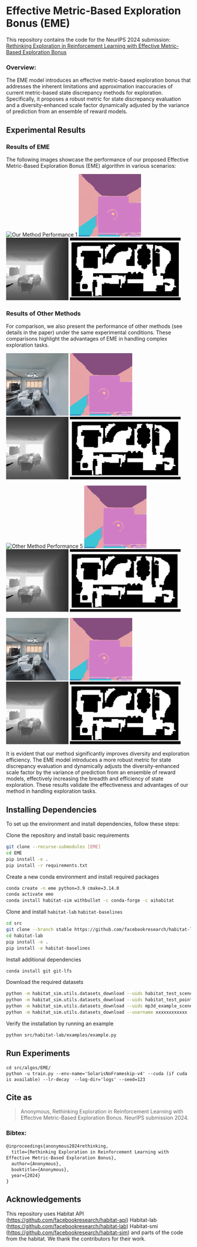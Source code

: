 # Effective Metric-Based Exploration Bonus (EME)
This repository contains the code for the NeurIPS 2024 submission:
[Rethinking Exploration in Reinforcement Learning with Effective Metric-Based Exploration Bonus]()

### Overview:
The EME model introduces an effective metric-based exploration bonus that addresses the inherent limitations and approximation inaccuracies of current metric-based state discrepancy methods for exploration. Specifically, it proposes a robust metric for state discrepancy evaluation and a diversity-enhanced scale factor dynamically adjusted by the variance of prediction from an ensemble of reward models.

## Experimental Results

### Results of EME
The following images showcase the performance of our proposed Effective Metric-Based Exploration Bonus (EME) algorithm in various scenarios:

![Our Method Performance 1](./figs/41.gif)
![Our Method Performance 2](./figs/42.gif)
![Our Method Performance 3](./figs/43.gif)
![Our Method Performance 4](./figs/44.gif)

### Results of Other Methods
For comparison, we also present the performance of other methods (see details in the paper) under the same experimental conditions. These comparisons highlight the advantages of EME in handling complex exploration tasks.

![Other Method Performance 1](./figs/11.gif)
![Other Method Performance 2](./figs/12.gif)
![Other Method Performance 3](./figs/13.gif)
![Other Method Performance 4](./figs/14.gif)

![Other Method Performance 5](./figs/21.gif)
![Other Method Performance 6](./figs/22.gif)
![Other Method Performance 7](./figs/23.gif)
![Other Method Performance 8](./figs/24.gif)

![Other Method Performance 9](./figs/31.gif)
![Other Method Performance 10](./figs/32.gif)
![Other Method Performance 11](./figs/33.gif)
![Other Method Performance 12](./figs/34.gif)

It is evident that our method significantly improves diversity and exploration efficiency. The EME model introduces a more robust metric for state discrepancy evaluation and dynamically adjusts the diversity-enhanced scale factor by the variance of prediction from an ensemble of reward models, effectively increasing the breadth and efficiency of state exploration. These results validate the effectiveness and advantages of our method in handling exploration tasks.


## Installing Dependencies

To set up the environment and install dependencies, follow these steps:

Clone the repository and install basic requirements
```bash
git clone --recurse-submodules [EME]
cd EME
pip install -e .
pip install -r requirements.txt
```

Create a new conda environment and install required packages
```bash
conda create -n eme python=3.9 cmake=3.14.0
conda activate eme
conda install habitat-sim withbullet -c conda-forge -c aihabitat
```

Clone and install `habitat-lab` `habitat-baselines`
```bash
cd src
git clone --branch stable https://github.com/facebookresearch/habitat-lab.git
cd habitat-lab
pip install -e .
pip install -e habitat-baselines
```

Install additional dependencies
```bash
conda install git git-lfs
```

Download the required datasets
```bash
python -m habitat_sim.utils.datasets_download --uids habitat_test_scenes --data-path data/
python -m habitat_sim.utils.datasets_download --uids habitat_test_pointnav_dataset --data-path data/
python -m habitat_sim.utils.datasets_download --uids mp3d_example_scene --data-path data/
python -m habitat_sim.utils.datasets_download --username xxxxxxxxxxxx --password xxxxxxxxxxxx --uids hm3d_minival_v0.2
```
Verify the installation by running an example
```bash
python src/habitat-lab/examples/example.py
```

## Run Experiments
```
cd src/algos/EME/
python -u train.py --env-name='SolarisNoFrameskip-v4' --cuda (if cuda is available) --lr-decay  --log-dir='logs' --seed=123
```

## Cite as
> Anonymous, Rethinking Exploration in Reinforcement Learning with Effective Metric-Based Exploration Bonus. NeurIPS submission 2024.

### Bibtex:
```
@inproceedings{anonymous2024rethinking,
  title={Rethinking Exploration in Reinforcement Learning with Effective Metric-Based Exploration Bonus},
  author={Anonymous},
  booktitle={Anonymous},
  year={2024}
}
```

## Acknowledgements
This repository uses Habitat API (https://github.com/facebookresearch/habitat-api) Habitat-lab (https://github.com/facebookresearch/habitat-lab) Habitat-smi (https://github.com/facebookresearch/habitat-sim) and parts of the code from the habitat. We thank the contributors for their work.
